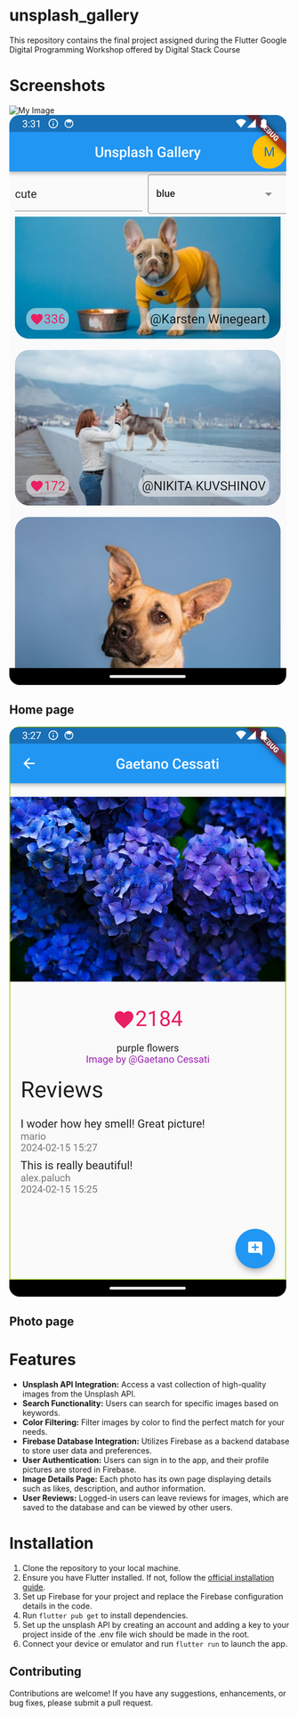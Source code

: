 # unsplash_gallery

This repository contains the final project assigned during the Flutter Google Digital Programming Workshop offered by 
Digital Stack Course 

# Screenshots

![My Image](screenshots/homePage.png)
![My Image](screenshots/mainPage.png)
## Home page
![My Image](screenshots/photoPage.png)
## Photo page

# Features

- **Unsplash API Integration:** Access a vast collection of high-quality images from the Unsplash API.
- **Search Functionality:** Users can search for specific images based on keywords.
- **Color Filtering:** Filter images by color to find the perfect match for your needs.
- **Firebase Database Integration:** Utilizes Firebase as a backend database to store user data and preferences.
- **User Authentication:** Users can sign in to the app, and their profile pictures are stored in Firebase.
- **Image Details Page:** Each photo has its own page displaying details such as likes, description, and author information.
- **User Reviews:** Logged-in users can leave reviews for images, which are saved to the database and can be viewed by other users.

# Installation

1. Clone the repository to your local machine.
2. Ensure you have Flutter installed. If not, follow the [official installation guide](https://flutter.dev/docs/get-started/install).
3. Set up Firebase for your project and replace the Firebase configuration details in the code.
4. Run `flutter pub get` to install dependencies.
5. Set up the unsplash API by creating an account and adding a key to your project inside of the .env file wich 
   should be made in the root.
6. Connect your device or emulator and run `flutter run` to launch the app.

## Contributing

Contributions are welcome! If you have any suggestions, enhancements, or bug fixes, please submit a pull request.
